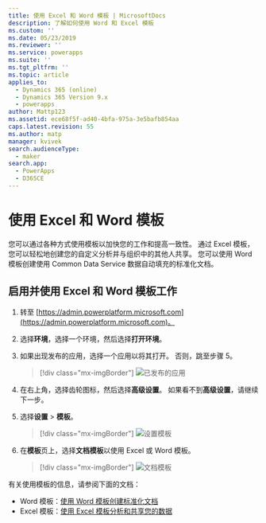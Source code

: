 ```yaml
---
title: 使用 Excel 和 Word 模板 | MicrosoftDocs
description: 了解如何使用 Word 和 Excel 模板
ms.custom: ''
ms.date: 05/23/2019
ms.reviewer: ''
ms.service: powerapps
ms.suite: ''
ms.tgt_pltfrm: ''
ms.topic: article
applies_to:
  - Dynamics 365 (online)
  - Dynamics 365 Version 9.x
  - powerapps
author: Mattp123
ms.assetid: ece68f5f-ad40-4bfa-975a-3e5bafb854aa
caps.latest.revision: 55
ms.author: matp
manager: kvivek
search.audienceType:
  - maker
search.app:
  - PowerApps
  - D365CE
---
```

   
# <a name="use-excel-and-word-templates"></a>使用 Excel 和 Word 模板

您可以通过各种方式使用模板以加快您的工作和提高一致性。 通过 Excel 模板，您可以轻松地创建您的自定义分析并与组织中的其他人共享。 您可以使用 Word 模板创建使用 Common Data Service 数据自动填充的标准化文档。

## <a name="enable-and-work-with-excel-and-word-templates"></a>启用并使用 Excel 和 Word 模板工作

1. 转至 [https://admin.powerplatform.microsoft.com](https://admin.powerplatform.microsoft.com)。 

2. 选择**环境**，选择一个环境，然后选择**打开环境**。

3. 如果出现发布的应用，选择一个应用以将其打开。 否则，跳至步骤 5。

   > [!div class="mx-imgBorder"] 
   > ![](media/published-apps.png "已发布的应用") 

4. 在右上角，选择齿轮图标，然后选择**高级设置**。 如果看不到**高级设置**，请继续下一步。

5. 选择**设置** > **模板**。

   > [!div class="mx-imgBorder"] 
   > ![](media/settings-templates.png "设置模板") 

6. 在**模板**页上，选择**文档模板**以使用 Excel 或 Word 模板。

   > [!div class="mx-imgBorder"] 
   > ![](media/document-templates.png "文档模板") 

有关使用模板的信息，请参阅下面的文档：

- Word 模板：[使用 Word 模板创建标准化文档](https://docs.microsoft.com/dynamics365/customer-engagement/admin/using-word-templates-dynamics-365)
- Excel 模板：[使用 Excel 模板分析和共享您的数据](https://docs.microsoft.com/dynamics365/customer-engagement/admin/analyze-your-data-with-excel-templates)

